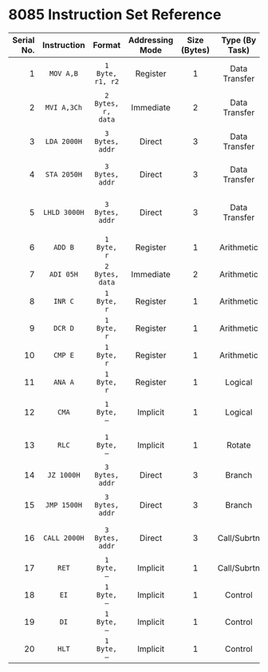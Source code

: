 # 8085 Instruction Set Reference

| Serial No. | Instruction | Format               | Addressing Mode | Size (Bytes) | Type (By Task) | Example                                  |
|-----------:|:-----------:|:--------------------:|:---------------:|:------------:|:--------------:|:-----------------------------------------|
| 1          |   `MOV A,B` | `1 Byte, r1, r2`     | Register        | 1            | Data Transfer  | `MOV A,B` ; Copy contents of B into A    |
| 2          |  `MVI A,3Ch`| `2 Bytes, r, data`   | Immediate       | 2            | Data Transfer  | `MVI A,3Ch` ; Load immediate 0x3C into A |
| 3          |  `LDA 2000H`| `3 Bytes, addr`      | Direct          | 3            | Data Transfer  | `LDA 2000H` ; Load A from memory[2000H]  |
| 4          |  `STA 2050H`| `3 Bytes, addr`      | Direct          | 3            | Data Transfer  | `STA 2050H` ; Store A into memory[2050H] |
| 5          | `LHLD 3000H`| `3 Bytes, addr`      | Direct          | 3            | Data Transfer  | `LHLD 3000H` ; Load L←[3000H], H←[3001H] |
| 6          |   `ADD B`   | `1 Byte, r`          | Register        | 1            | Arithmetic     | `ADD B` ; A ← A + B                      |
| 7          |  `ADI 05H`  | `2 Bytes, data`      | Immediate       | 2            | Arithmetic     | `ADI 05H` ; A ← A + 0x05                 |
| 8          |   `INR C`   | `1 Byte, r`          | Register        | 1            | Arithmetic     | `INR C` ; C ← C + 1                      |
| 9          |   `DCR D`   | `1 Byte, r`          | Register        | 1            | Arithmetic     | `DCR D` ; D ← D − 1                      |
| 10         |   `CMP E`   | `1 Byte, r`          | Register        | 1            | Arithmetic     | `CMP E` ; Compare A with E               |
| 11         |   `ANA A`   | `1 Byte, r`          | Register        | 1            | Logical        | `ANA A` ; A ← A ∧ A                      |
| 12         |    `CMA`    | `1 Byte, —`          | Implicit        | 1            | Logical        | `CMA` ; A ← 1’s complement of A          |
| 13         |    `RLC`    | `1 Byte, —`          | Implicit        | 1            | Rotate         | `RLC` ; Rotate A left through Carry      |
| 14         | `JZ 1000H`  | `3 Bytes, addr`      | Direct          | 3            | Branch         | `JZ 1000H` ; Jump if Zero flag set       |
| 15         | `JMP 1500H` | `3 Bytes, addr`      | Direct          | 3            | Branch         | `JMP 1500H` ; Unconditional jump         |
| 16         |`CALL 2000H` | `3 Bytes, addr`      | Direct          | 3            | Call/Subrtn    | `CALL 2000H` ; Call subroutine at 2000H  |
| 17         |    `RET`    | `1 Byte, —`          | Implicit        | 1            | Call/Subrtn    | `RET` ; Return from subroutine           |
| 18         |     `EI`    | `1 Byte, —`          | Implicit        | 1            | Control        | `EI` ; Enable interrupts                 |
| 19         |     `DI`    | `1 Byte, —`          | Implicit        | 1            | Control        | `DI` ; Disable interrupts                |
| 20         |    `HLT`    | `1 Byte, —`          | Implicit        | 1            | Control        | `HLT` ; Halt processor                   |
